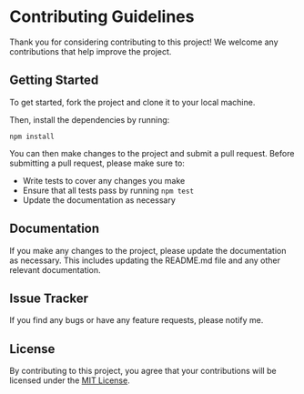 # Contributing Guidelines

Thank you for considering contributing to this project! We welcome any contributions that help improve the project.

## Getting Started

To get started, fork the project and clone it to your local machine.


Then, install the dependencies by running:

`npm install`


You can then make changes to the project and submit a pull request. Before submitting a pull request, please make sure to:

- Write tests to cover any changes you make
- Ensure that all tests pass by running `npm test`
- Update the documentation as necessary


## Documentation

If you make any changes to the project, please update the documentation as necessary. This includes updating the README.md file and any other relevant documentation.

## Issue Tracker

If you find any bugs or have any feature requests, please notify me.

## License

By contributing to this project, you agree that your contributions will be licensed under the [MIT License](LICENSE).

